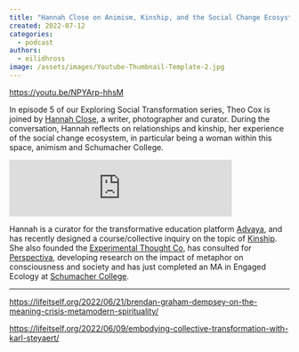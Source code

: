 ```yaml
---
title: "Hannah Close on Animism, Kinship, and the Social Change Ecosystem"
created: 2022-07-12
categories: 
  - podcast
authors: 
  - eilidhross
image: /assets/images/Youtube-Thumbnail-Template-2.jpg
---
```


https://youtu.be/NPYArp-hhsM

In episode 5 of our Exploring Social Transformation series, Theo Cox is joined by [Hannah Close](https://hannahlclose.com/who), a writer, photographer and curator. During the conversation, Hannah reflects on relationships and kinship, her experience of the social change ecosystem, in particular being a woman within this space, animism and Schumacher College.

<iframe src="https://anchor.fm/life-itself/embed/episodes/Hannah-Close-on-Animism--Kinship--and-the-Social-Change-Ecosystem-e1l4etn" height="102px" width="400px" frameborder="0" scrolling="no"></iframe>

Hannah is a curator for the transformative education platform [Advaya](https://advaya.co/), and has recently designed a course/collective inquiry on the topic of [Kinship](https://www.kinshipcourse.com/). She also founded the [Experimental Thought Co](https://www.facebook.com/ExperimentalThoughtCo/), has consulted for [Perspectiva](https://systems-souls-society.com/), developing research on the impact of metaphor on consciousness and society and has just completed an MA in Engaged Ecology at [Schumacher College](https://www.schumachercollege.org.uk/).

* * *

https://lifeitself.org/2022/06/21/brendan-graham-dempsey-on-the-meaning-crisis-metamodern-spirituality/

https://lifeitself.org/2022/06/09/embodying-collective-transformation-with-karl-steyaert/
